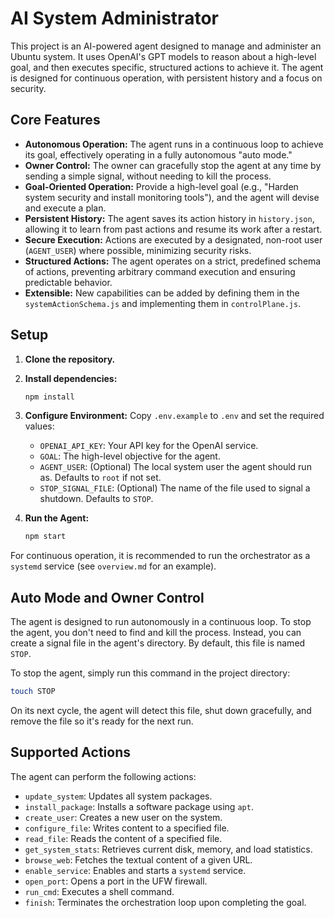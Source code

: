 # AI System Administrator

This project is an AI-powered agent designed to manage and administer an Ubuntu system. It uses OpenAI's GPT models to reason about a high-level goal, and then executes specific, structured actions to achieve it. The agent is designed for continuous operation, with persistent history and a focus on security.

## Core Features

- **Autonomous Operation:** The agent runs in a continuous loop to achieve its goal, effectively operating in a fully autonomous "auto mode."
- **Owner Control:** The owner can gracefully stop the agent at any time by sending a simple signal, without needing to kill the process.
- **Goal-Oriented Operation:** Provide a high-level goal (e.g., "Harden system security and install monitoring tools"), and the agent will devise and execute a plan.
- **Persistent History:** The agent saves its action history in `history.json`, allowing it to learn from past actions and resume its work after a restart.
- **Secure Execution:** Actions are executed by a designated, non-root user (`AGENT_USER`) where possible, minimizing security risks.
- **Structured Actions:** The agent operates on a strict, predefined schema of actions, preventing arbitrary command execution and ensuring predictable behavior.
- **Extensible:** New capabilities can be added by defining them in the `systemActionSchema.js` and implementing them in `controlPlane.js`.

## Setup

1.  **Clone the repository.**
2.  **Install dependencies:**
    ```bash
    npm install
    ```
3.  **Configure Environment:** Copy `.env.example` to `.env` and set the required values:
    - `OPENAI_API_KEY`: Your API key for the OpenAI service.
    - `GOAL`: The high-level objective for the agent.
    - `AGENT_USER`: (Optional) The local system user the agent should run as. Defaults to `root` if not set.
    - `STOP_SIGNAL_FILE`: (Optional) The name of the file used to signal a shutdown. Defaults to `STOP`.

4.  **Run the Agent:**
    ```bash
    npm start
    ```

For continuous operation, it is recommended to run the orchestrator as a `systemd` service (see `overview.md` for an example).

## Auto Mode and Owner Control

The agent is designed to run autonomously in a continuous loop. To stop the agent, you don't need to find and kill the process. Instead, you can create a signal file in the agent's directory. By default, this file is named `STOP`.

To stop the agent, simply run this command in the project directory:
```bash
touch STOP
```
On its next cycle, the agent will detect this file, shut down gracefully, and remove the file so it's ready for the next run.

## Supported Actions

The agent can perform the following actions:

- `update_system`: Updates all system packages.
- `install_package`: Installs a software package using `apt`.
- `create_user`: Creates a new user on the system.
- `configure_file`: Writes content to a specified file.
- `read_file`: Reads the content of a specified file.
- `get_system_stats`: Retrieves current disk, memory, and load statistics.
- `browse_web`: Fetches the textual content of a given URL.
- `enable_service`: Enables and starts a `systemd` service.
- `open_port`: Opens a port in the UFW firewall.
- `run_cmd`: Executes a shell command.
- `finish`: Terminates the orchestration loop upon completing the goal.
